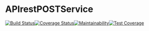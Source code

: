 # APIrestPOSTService
[![Build Status](https://travis-ci.com/BlendedGamesFramework/BG-APIrestPOSTService.svg?branch=master)](https://travis-ci.com/BlendedGamesFramework/BG-APIrestPOSTService)[![Coverage Status](https://coveralls.io/repos/github/BlendedGamesFramework/BG-APIrestPOSTService/badge.svg?branch=master)](https://coveralls.io/github/BlendedGamesFramework/BG-APIrestPOSTService?branch=master)[![Maintainability](https://api.codeclimate.com/v1/badges/0180eb5c430ba8211eda/maintainability)](https://codeclimate.com/github/BlendedGamesFramework/BG-APIrestPOSTService/maintainability)[![Test Coverage](https://api.codeclimate.com/v1/badges/0180eb5c430ba8211eda/test_coverage)](https://codeclimate.com/github/BlendedGamesFramework/BG-APIrestPOSTService/test_coverage)
